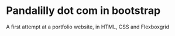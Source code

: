 # Pandalilly dot com in bootstrap
A first attempt at a portfolio website, in HTML, CSS and Flexboxgrid


